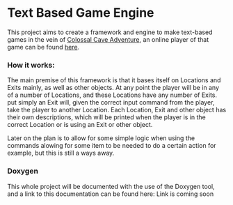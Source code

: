 # Text Based Game Engine
This project aims to create a framework and engine to make text-based games in the vein of
[Colossal Cave Adventure](https://en.wikipedia.org/wiki/Colossal_Cave_Adventure), an online
player of that game can be found [here](https://dosgames.com/game/colossal-cave-adventure/).

### How it works:
The main premise of this framework is that it bases itself on Locations and Exits mainly,
as well as other objects.
At any point the player will be in any of a number of Locations, and these Locations have
any number of Exits. put simply an Exit will, given the correct input command from the player,
take the player to another Location. Each Location, Exit and other object has their own descriptions,
which will be printed when the player is in the correct Location or is using an Exit or other object.

Later on the plan is to allow for some simple logic when using the commands alowing for some item to
be needed to do a certain action for example, but this is still a ways away.

### Doxygen
This whole project will be documented with the use of the Doxygen tool, and a link to this
documentation can be found here: Link is coming soon
